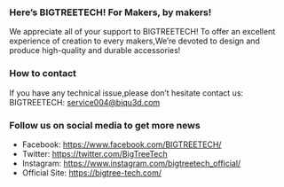 ### Here’s BIGTREETECH! For Makers, by makers!
We appreciate all of your support to BIGTREETECH! To offer an excellent experience of creation to every makers,We’re devoted to design and produce high-quality and durable accessories!

### How to contact
If you have any technical issue,please don’t hesitate contact us:<br/> 
BIGTREETECH: service004@biqu3d.com

### Follow us on social media to get more news
* Facebook: https://www.facebook.com/BIGTREETECH/
* Twitter: https://twitter.com/BigTreeTech
* Instagram: https://www.instagram.com/bigtreetech_official/
* Official Site: https://bigtree-tech.com/
